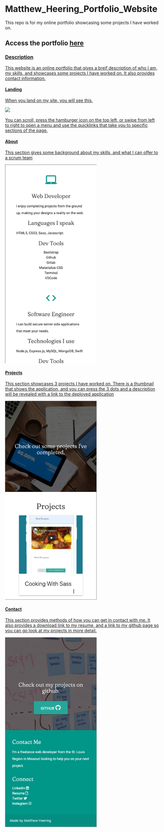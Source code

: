 # Matthew_Heering_Portfolio_Website
This repo is for my online portfolio showcasing some projects I have worked on.  

<h2>Access the portfolio <a href="https://mcheering.github.io/Matthew_Heering_Portfolio_Website/">here</h2>

<h3>Description</h3>
<p>This website is an online portfolio that gives a breif description of who I am, my skills, and showcases some projects I have worked on.  It also provides contact information.</p>

<h4>Landing</h4>
<p>When you land on my site, you will see this,</p>
<img src="assets/portfolio_1.png>"style="width: 300px">
<p>You can scroll, press the hamburger icon on the top left, or swipe from left to right to open a menu and use the quicklinks that take you to specific sections of the page. </p>

<h4>About</h4>
<p>This section gives some background about my skills, and what I can offer to a scrum team </p>
<img src="assets/portfolio_2.png" style="width: 300px">

<h4>Projects</h4>
<p>This section showcases 3 projects I have worked on.  There is a thumbnail that shows the application, and you can press the 3 dots and a description will be revealed with a link to the deployed application</p>
<img src="assets/portfolio_3.png" style="width: 300px">


<h4>Contact</h4>
<p>This section provides methods of how you can get in contact with me.  It also provides a download link to my resume, and a link to my github page so you can go look at my projects in more detail. </p>
<img src="assets/portfolio_4.png" style="width: 300px">

